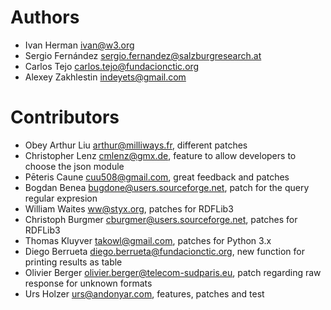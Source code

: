 # Authors

* Ivan Herman <ivan@w3.org>   
* Sergio Fernández <sergio.fernandez@salzburgresearch.at>
* Carlos Tejo <carlos.tejo@fundacionctic.org>
* Alexey Zakhlestin <indeyets@gmail.com>

# Contributors

* Obey Arthur Liu <arthur@milliways.fr>, different patches
* Christopher Lenz <cmlenz@gmx.de>, feature to allow developers to choose the json module
* Pēteris Caune <cuu508@gmail.com>, great feedback and patches
* Bogdan Benea <bugdone@users.sourceforge.net>, patch for the query regular expresion
* William Waites <ww@styx.org>, patches for RDFLib3 
* Christoph Burgmer <cburgmer@users.sourceforge.net>, patches for RDFLib3
* Thomas Kluyver <takowl@gmail.com>, patches for Python 3.x
* Diego Berrueta <diego.berrueta@fundacionctic.org>, new function for printing results as table
* Olivier Berger <olivier.berger@telecom-sudparis.eu>, patch regarding raw response for unknown formats
* Urs Holzer <urs@andonyar.com>, features, patches and test
